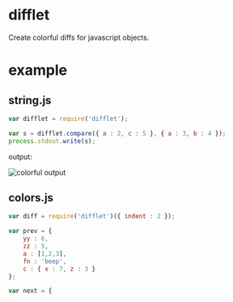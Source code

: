 difflet
=======

Create colorful diffs for javascript objects.

example
=======

string.js
---------

``` js
var difflet = require('difflet');

var s = difflet.compare({ a : 2, c : 5 }, { a : 3, b : 4 });
process.stdout.write(s);
```

output:

![colorful output](http://substack.net/images/screenshots/difflet_string.png)

colors.js
---------

``` js
var diff = require('difflet')({ indent : 2 });

var prev = {
    yy : 6,
    zz : 5,
    a : [1,2,3],
    fn : 'beep',
    c : { x : 7, z : 3 }
};

var next = {
